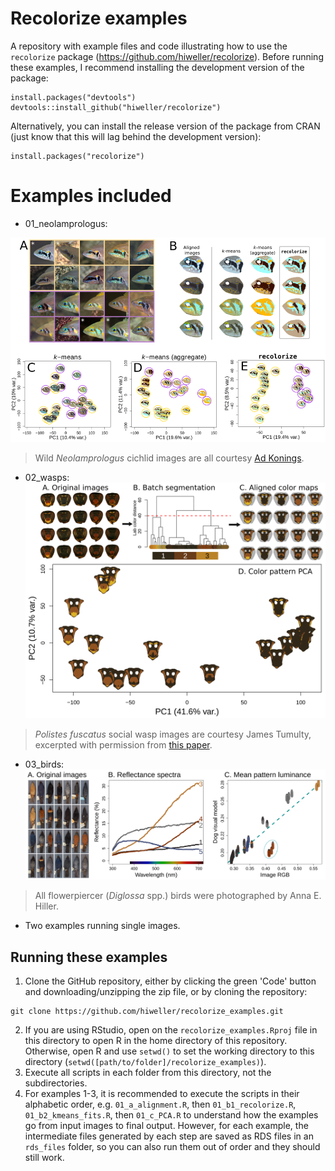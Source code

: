 # Recolorize examples

A repository with example files and code illustrating how to use the `recolorize` package (https://github.com/hiweller/recolorize). Before running these examples, I recommend installing the development version of the package:

```{r}
install.packages("devtools")
devtools::install_github("hiweller/recolorize")
```

Alternatively, you can install the release version of the package from CRAN (just know that this will lag behind the development version):

```{r}
install.packages("recolorize")
```



# Examples included

* 01_neolamprologus:

![](demo_images/neolamprologus.png)
> Wild *Neolamprologus* cichlid images are all courtesy [Ad Konings](https://www.cichlidpress.com/).

* 02_wasps:
![](demo_images/wasps.png)
> *Polistes fuscatus* social wasp images are courtesy James Tumulty, excerpted with permission from [this paper](https://www.biorxiv.org/content/10.1101/2021.09.07.459327v1.abstract).

* 03_birds:
![](demo_images/birds.png)
> All flowerpiercer (*Diglossa* spp.) birds were photographed by Anna E. Hiller.

* Two examples running single images.


## Running these examples

1. Clone the GitHub repository, either by clicking the green 'Code' button and downloading/unzipping the zip file, or by cloning the repository:

```
git clone https://github.com/hiweller/recolorize_examples.git
```

2. If you are using RStudio, open on the `recolorize_examples.Rproj` file in this directory to open R in the home directory of this repository. Otherwise, open R and use `setwd()` to set the working directory to this directory (`setwd([path/to/folder]/recolorize_examples)`).
3. Execute all scripts in each folder from this directory, not the subdirectories.
4. For examples 1-3, it is recommended to execute the scripts in their alphabetic order, e.g. `01_a_alignment.R`, then `01_b1_recolorize.R`, `01_b2_kmeans_fits.R`, then `01_c_PCA.R` to understand how the examples go from input images to final output. However, for each example, the intermediate files generated by each step are saved as RDS files in an `rds_files` folder, so you can also run them out of order and they should still work.

